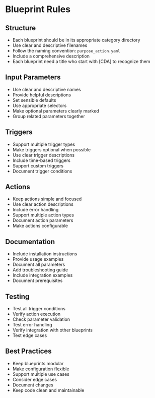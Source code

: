 # Blueprint Rules

## Structure
- Each blueprint should be in its appropriate category directory
- Use clear and descriptive filenames
- Follow the naming convention: `purpose_action.yaml`
- Include a comprehensive description
- Each blueprint need a title who start with [CDA] to recognize them

## Input Parameters
- Use clear and descriptive names
- Provide helpful descriptions
- Set sensible defaults
- Use appropriate selectors
- Make optional parameters clearly marked
- Group related parameters together

## Triggers
- Support multiple trigger types
- Make triggers optional when possible
- Use clear trigger descriptions
- Include time-based triggers
- Support custom triggers
- Document trigger conditions

## Actions
- Keep actions simple and focused
- Use clear action descriptions
- Include error handling
- Support multiple action types
- Document action parameters
- Make actions configurable

## Documentation
- Include installation instructions
- Provide usage examples
- Document all parameters
- Add troubleshooting guide
- Include integration examples
- Document prerequisites

## Testing
- Test all trigger conditions
- Verify action execution
- Check parameter validation
- Test error handling
- Verify integration with other blueprints
- Test edge cases

## Best Practices
- Keep blueprints modular
- Make configuration flexible
- Support multiple use cases
- Consider edge cases
- Document changes
- Keep code clean and maintainable 